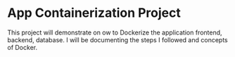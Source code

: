 # App Containerization Project

This project will demonstrate on ow to Dockerize the application frontend, backend, database.
I will be documenting the steps I followed and concepts of Docker.

